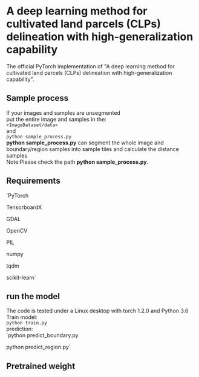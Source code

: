 # A deep learning method for cultivated land parcels (CLPs) delineation with high-generalization capability
The official PyTorch implementation of "A deep learning method for cultivated land parcels (CLPs) delineation with high-generalization capability".


## Sample process
If your images and samples are unsegmented<br>
put the entire image and samples in the:  
`<ImageDataset/data>`  
and   
`python sample_process.py`   <br>
**python sample_process.py** can segment the whole image and boundary/region samples into sample tiles 
and calculate the distance samples  
Note:Please check the path **python sample_process.py**.  


## Requirements
`PyTorch  

TensorboardX  

GDAL  

OpenCV   

PIL  

numpy  

tqdm  

scikit-learn`  <br>

## run the model
The code is tested under a Linux desktop with torch 1.2.0 and Python 3.6 <br>
Train model:<br>
`python train.py`<br>
prediction:<br>
`python predict_boundary.py  

python predict_region.py`<br>

## Pretrained weight
